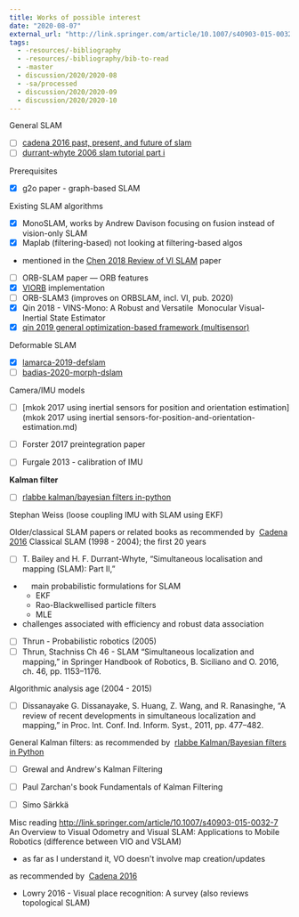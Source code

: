 ```yaml
---
title: Works of possible interest
date: "2020-08-07"
external_url: "http://link.springer.com/article/10.1007/s40903-015-0032-7"
tags:
  - -resources/-bibliography
  - -resources/-bibliography/bib-to-read
  - -master
  - discussion/2020/2020-08
  - -sa/processed
  - discussion/2020/2020-09
  - discussion/2020/2020-10
---
```


General SLAM
- [ ] [cadena 2016 past, present, and future of slam](cadena-2016.md)
- [ ] [durrant-whyte 2006 slam tutorial part i](durrant-whyte-2006-slam-tutorial-part-i.md)

Prerequisites
- [x] g2o paper - graph-based SLAM

Existing SLAM algorithms
- [x] MonoSLAM, works by Andrew Davison focusing on fusion instead of vision-only SLAM
- [x] Maplab (filtering-based) not looking at filtering-based algos

*   mentioned in the [Chen 2018 Review of VI SLAM](chen-2018-review-of-vi-slam.md) paper

- [ ] ORB-SLAM paper — ORB features
- [x] [VIORB](http://www.evernote.com/shard/s484/nl/217355218/014a8f28-8f7b-4178-aea8-c65f9ae1dd73) implementation
- [ ] ORB-SLAM3 (improves on ORBSLAM, incl. VI, pub. 2020)
- [x] Qin 2018 - VINS-Mono: A Robust and Versatile  Monocular Visual-Inertial State Estimator
- [x] [qin 2019 general optimization-based framework (multisensor)](qin-2019-general-optimization-based-framework-(multisensor).md)

Deformable SLAM
- [x] [lamarca-2019-defslam](lamarca-2019-defslam.md)
- [ ] [badias-2020-morph-dslam](badias-2020-morph-dslam.md)

Camera/IMU models
- [ ] [mkok 2017 using inertial sensors for position and orientation estimation](mkok 2017 using inertial sensors-for-position-and-orientation-estimation.md)

- [ ] Forster 2017 preintegration paper

- [ ] Furgale 2013 - calibration of IMU

**Kalman filter**
- [ ] [rlabbe kalman/bayesian filters in-python](rlabbe-kalman_bayesian-filters-in-python.md)

[](.md)Stephan Weiss (loose coupling IMU with SLAM using EKF)

Older/classical SLAM papers or related books as recommended by  [Cadena 2016](cadena-2016.md)
Classical SLAM (1998 - 2004); the first 20 years
- [ ] T. Bailey and H. F. Durrant-Whyte, “Simultaneous localisation and mapping (SLAM): Part II,”

*       main probabilistic formulations for SLAM
    *   EKF
    *   Rao-Blackwellised particle filters
    *   MLE
*   challenges associated with efficiency and robust data association

- [ ] Thrun - Probabilistic robotics (2005)
- [ ] Thrun, Stachniss Ch 46 - SLAM “Simultaneous localization and mapping,” in Springer Handbook of Robotics, B. Siciliano and O. 2016, ch. 46, pp. 1153–1176.

Algorithmic analysis age (2004 - 2015)
- [ ] Dissanayake G. Dissanayake, S. Huang, Z. Wang, and R. Ranasinghe, “A review of recent developments in simultaneous localization and mapping,” in Proc. Int. Conf. Ind. Inform. Syst., 2011, pp. 477–482.

General Kalman filters:
as recommended by  [rlabbe Kalman/Bayesian filters in Python](rlabbe-kalman_bayesian-filters-in-python.md)
- [ ] Grewal and Andrew's Kalman Filtering
- [ ] Paul Zarchan's book Fundamentals of Kalman Filtering

- [ ] Simo Särkkä

Misc reading
<http://link.springer.com/article/10.1007/s40903-015-0032-7>
An Overview to Visual Odometry and Visual SLAM: Applications to Mobile Robotics (difference between VIO and VSLAM)

*   as far as I understand it, VO doesn't involve map creation/updates

as recommended by  [Cadena 2016](cadena-2016.md)

*   Lowry 2016 - Visual place recognition: A survey (also reviews topological SLAM)

